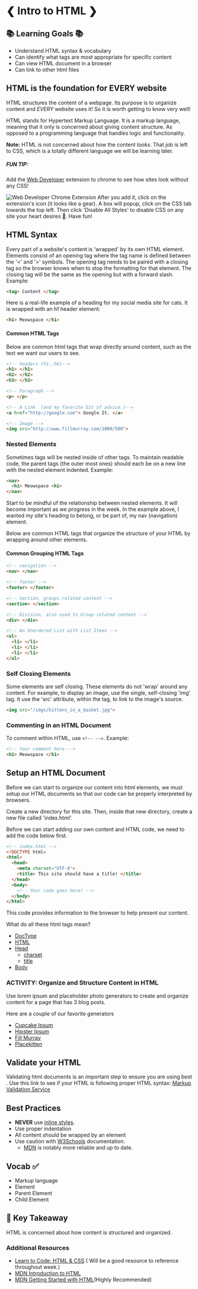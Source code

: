 # ❮ Intro to HTML ❯


## 📚 Learning Goals 📚
- Understand HTML syntax & vocabulary
- Can identify what tags are most appropriate for specific content
- Can view HTML document in a browser
- Can link to other html files



## HTML is the foundation for EVERY website
HTML structures the content of a webpage. Its purpose is to organize content and _EVERY_ website uses it! So it is worth getting to know very well!

HTML stands for Hypertext Markup Language. It is a markup language, meaning that it only is concerned about giving content structure. As opposed to a programming language that handles logic and functionality.

**Note:** HTML is not concerned about how the content *looks*. That job is left to CSS, which is a totally different language we will be learning later.

##### FUN TIP:
Add the [Web Developer](https://chrome.google.com/webstore/detail/web-developer/bfbameneiokkgbdmiekhjnmfkcnldhhm?hl=en-US) extension to chrome to see how sites look without any CSS!

![Web Developer Chrome Extension](imgs/web_developer.png)
After you add it, click on the extension's icon (it looks like a gear). A box will popup, click on the CSS tab towards the top left. Then click 'Disable All Styles' to disable CSS on any site your heart desires 💛. Have fun!


## HTML Syntax

Every part of a website's content is 'wrapped' by its own HTML element. Elements consist of an opening tag where the tag name is defined between the '<' and '>' symbols. The opening tag needs to be paired with a closing tag so the browser knows when to stop the formatting for that element. The closing tag will be the same as the opening but with a forward slash. Example:

```html
<tag> Content </tag>
```
Here is a real-life example of a heading for my social media site for cats. It is wrapped with an h1 header element:
```html
<h1> Meowspace </h1>
```

#### Common HTML Tags

Below are common html tags that wrap directly around content, such as the text we want our users to see.

```html
<!-- headers (h1..h6)-->
<h1> </h1>
<h2> </h2>
<h3> </h3>

<!-- Paragraph -->
<p> </p>

<!-- A Link  (and my favorite bit of advice.)-->
<a href="http://google.com"> Google It. </a>

<!-- Image -->
<img src="http://www.fillmurray.com/1000/500">

```

### Nested Elements
Sometimes tags will be nested inside of other tags. To maintain readable code, the parent tags (the outer most ones) should each be on a new line with the nested element indented. Example:

```html
<nav>
  <h1> Meowspace <h1>
</nav>
```
Start to be mindful of the relationship between nested elements. It will become important as we progress in the week. In the example above, I wanted my site's heading to belong, or be part of, my nav (navigation) element.

Below are common HTML tags that organize the structure of your HTML by wrapping around other elements.

#### Common Grouping HTML Tags

```html
<!-- navigation -->
<nav> </nav>

<!-- footer -->
<footer> </footer>

<!-- Section, groups related content -->
<section> </section>

<!-- Division, also used to Group related content -->
<div> </div>

<!-- An Unordered List with List Items -->
<ul>
  <li> </li>
  <li> </li>
  <li> </li>
</ul>
```

### Self Closing Elements
Some elements are self closing. These elements do not 'wrap' around any content. For example, to display an image, use the single, self-closing 'img' tag. It use the 'src' attribute, within the tag, to link to the image's source.
```html
<img src="/imgs/kittens_in_a_basket.jpg">
```

### Commenting in an HTML Document
To comment within HTML, use `<!-- -->`. Example:  
```html
<!-- Your comment here -->
<h1> Meowspace </h1>
```
## Setup an HTML Document

Before we can start to organize our content into html elements, we must setup our HTML documents so that our code can be properly interpreted by browsers.

Create a new directory for this site. Then, inside that new directory, create a new file called 'index.html'.

Before we can start adding our own content and HTML code, we need to add the code below first.

```html
<!-- index.html -->
<!DOCTYPE html>
<html>
  <head>
    <meta charset="UTF-8">
    <title> This site should have a title! </title>
  </head>
  <body>
    <!-- Your code goes here! -->
  </body>
</html>
```
This code provides information to the browser to help present our content.

What do all these html tags mean?

- [DocType](http://stackoverflow.com/questions/414891/what-is-doctype)
- [HTML](http://stackoverflow.com/questions/3270615/why-we-use-html-tag-although-my-website-runs-perfect-without-html-tag)
- [Head](https://developer.mozilla.org/en-US/docs/Web/HTML/Element/head)
  - [charset](http://stackoverflow.com/questions/2241348/what-is-unicode-utf-8-utf-16)
  - [title]()
- [Body](http://htmldog.com/references/html/tags/body/)


### ACTIVITY: Organize and Structure Content in HTML
Use lorem ipsum and placeholder photo generators to create and organize content for a page that has 3 blog posts.

Here are a couple of our favorite generators
- [Cupcake Ipsum](http://www.cupcakeipsum.com/)
- [Hipster Ipsum](https://hipsum.co/)
- [Fill Murray](https://www.fillmurray.com/)
- [Placekitten](http://placekitten.com/)


## Validate your HTML
Validating html documents is an important step to ensure you are using best . Use this link to see if your HTML is following proper HTML syntax: [Markup Validation Service](https://validator.w3.org/nu/#textarea)

## Best Practices

- **NEVER** use [inline styles](http://stackoverflow.com/questions/2612483/whats-so-bad-about-in-line-css).
- Use proper indentation
- All content should be wrapped by an element
- Use caution with [W3Schools](http://www.w3schools.com/) documentation.
  - [MDN](https://developer.mozilla.org/en-US/) is notably more reliable and up to date.

## Vocab ✅
- Markup language
- Element
- Parent Element
- Child Element


## 🔑 Key Takeaway
HTML is concerned about how content is structured and organized.

### Additional Resources
- [Learn to Code: HTML & CSS](http://learn.shayhowe.com/html-css/building-your-first-web-page/) ( Will be a good resource to reference throughout week.)
- [MDN Introduction to HTML](https://developer.mozilla.org/en-US/docs/Learn/HTML/Introduction_to_HTML)
- [MDN Getting Started with HTML](https://developer.mozilla.org/en-US/docs/Learn/HTML/Introduction_to_HTML/Getting_started)(Highly Recommended)

